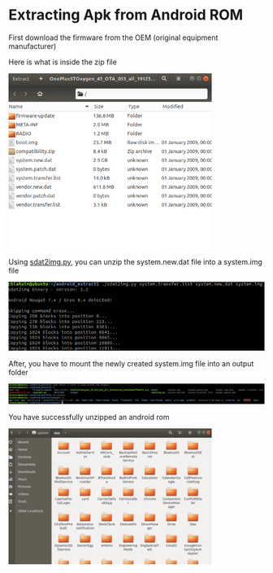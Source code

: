 # Extracting Apk from Android ROM
First download the firmware from the OEM (original equipment manufacturer)

Here is what is inside the zip file

<img src="/images/unzip_rom.png" width="400"/>

Using [sdat2img.py](https://github.com/xpirt/sdat2img/blob/master/sdat2img.py), you can unzip the system.new.dat file into a system.img file

<img src="/images/convert_to_system_img.png" width="800"/>

After, you have to mount the newly created system.img file into an output folder

<img src="/images/mount_system_img.png" width="800"/>


You have successfully unzipped an android rom

<img src="/images/rom_apk_files.png" width="400"/>
